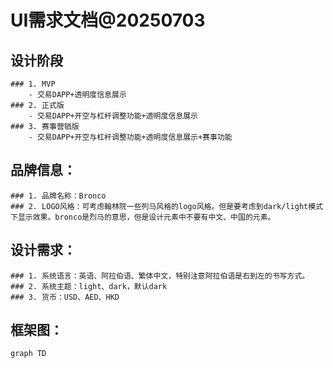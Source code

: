 # UI需求文档@20250703

## 设计阶段
    ### 1. MVP
        - 交易DAPP+透明度信息展示
    ### 2. 正式版
        - 交易DAPP+开空与杠杆调整功能+透明度信息展示
    ### 3. 赛事营销版
        - 交易DAPP+开空与杠杆调整功能+透明度信息展示+赛事功能

## 品牌信息：
    ### 1. 品牌名称：Bronco
    ### 2. LOGO风格：可考虑翰林院一些列马风格的logo风格。但是要考虑到dark/light模式下显示效果。bronco是烈马的意思，但是设计元素中不要有中文、中国的元素。

## 设计需求：
    ### 1. 系统语言：英语、阿拉伯语、繁体中文，特别注意阿拉伯语是右到左的书写方式。
    ### 2. 系统主题：light、dark，默认dark
    ### 3. 货币：USD、AED、HKD

## 框架图：
```mermaid
graph TD
```